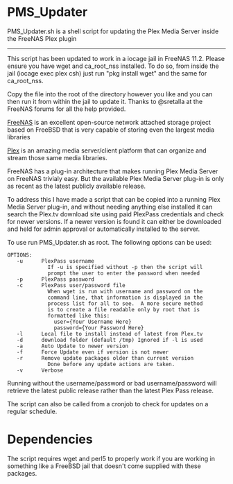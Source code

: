 PMS_Updater
===========

PMS_Updater.sh is a shell script for updating the Plex Media Server inside the FreeNAS Plex plugin

---

This script has been updated to work in a iocage jail in FreeNAS 11.2.  Please ensure you have wget and ca_root_nss installed.  To do so, from inside the jail (iocage exec plex csh) just run "pkg install wget" and the same for ca_root_nss.

Copy the file into the root of the directory however you like and you can then run it from within the jail to update it.  Thanks to @sretalla at the FreeNAS forums for all the help provided.

<a href="http://www.freenas.org/">FreeNAS</a> is an excellent open-source network attached storage project based on FreeBSD that is very capable of storing even the largest media libraries

<a href="http://plex.tv">Plex</a> is an amazing media server/client platform that can organize and stream those same media libraries.

FreeNAS has a plug-in architecture that makes running Plex Media Server on FreeNAS trivialy easy.  But the available Plex Media Server plug-in is only as recent as the latest publicly available release.

To address this I have made a script that can be copied into a running Plex Media Server plug-in, and without needing anything else installed it can search the Plex.tv download site using paid PlexPass credentials and check for newer versions.  If a newer version is found it can either be downloaded and held for admin approval or automatically installed to the server.

To use run PMS_Updater.sh as root. The following options can be used:

```
OPTIONS:
   -u      PlexPass username
             If -u is specified without -p then the script will
             prompt the user to enter the password when needed
   -p      PlexPass password
   -c      PlexPass user/password file
             When wget is run with username and password on the
             command line, that information is displayed in the
             process list for all to see.  A more secure method
             is to create a file readable only by root that is
             formatted like this:
               user={Your Username Here}
               password={Your Password Here}
   -l      Local file to install instead of latest from Plex.tv
   -d      download folder (default /tmp) Ignored if -l is used
   -a      Auto Update to newer version
   -f      Force Update even if version is not newer
   -r      Remove update packages older than current version
             Done before any update actions are taken.
   -v      Verbose
```
   
Running without the username/password or bad username/password will retrieve the latest public release rather than the latest Plex Pass release.

The script can also be called from a cronjob to check for updates on a regular schedule.


Dependencies
===========

The script requires wget and perl5 to properly work if you are working in something like a FreeBSD jail that doesn't come supplied with these packages.
